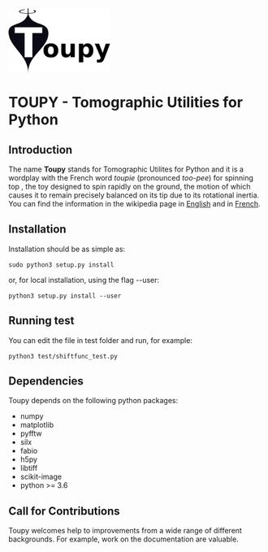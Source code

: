 <img src="resources/toupy_logo.png" alt="toupy" width="200"> 

TOUPY - Tomographic Utilities for Python
========================================

Introduction
------------

The name **Toupy** stands for Tomographic Utilites for Python and it is a wordplay with the French 
word *toupie* (pronounced *too-pee*)  for spinning top , the toy designed to spin rapidly on the ground, the motion of 
which causes it to remain precisely balanced on its tip due to its rotational inertia. You can find the information in the wikipedia page in [English](https://en.wikipedia.org/wiki/Top) and in [French](https://fr.wikipedia.org/wiki/Toupie_(jouet)).


Installation
------------

Installation should be as simple as:

    sudo python3 setup.py install

or, for local installation, using the flag --user:

    python3 setup.py install --user

Running test
------------

You can edit the file in test folder and run, for example:

    python3 test/shiftfunc_test.py

Dependencies
------------

Toupy depends on the following python packages:

* numpy
* matplotlib
* pyfftw
* silx
* fabio
* h5py
* libtiff
* scikit-image
* python >= 3.6


Call for Contributions
----------------------

Toupy welcomes help to improvements from a wide range of different backgrounds.
For example, work on the documentation are valuable.
